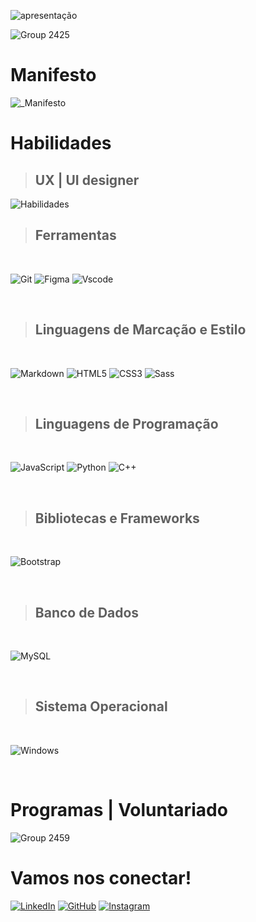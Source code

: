 ![apresentação](https://github.com/Tarcilalves/MyForkDesafio/assets/107896645/769ce31a-afac-42ed-82cf-24d96e94459a)

![Group 2425](https://github.com/Tarcilalves/MyForkDesafio/assets/107896645/de6413a6-8039-4b04-8c83-9b958fae4611)

# Manifesto

![_Manifesto](https://github.com/Tarcilalves/MyForkDesafio/assets/107896645/3237c0ec-4acb-4716-9f9e-a0620f68f1f9)

# Habilidades

> <h2>UX | UI designer</h2>
![Habilidades](https://github.com/Tarcilalves/MyForkDesafio/assets/107896645/5395d85c-4e90-4c83-ae2b-6ef15f26a6de)

> <h2>Ferramentas</h2>
<br>

![Git](https://img.shields.io/badge/GIT-E44C30?style=for-the-badge&logo=git&logoColor=white) ![Figma](https://img.shields.io/badge/Figma-696969?style=for-the-badge&logo=figma&logoColor=figma) ![Vscode](https://img.shields.io/badge/Vscode-007ACC?style=for-the-badge&logo=visual-studio-code&logoColor=white) 

<br>

> <h2>Linguagens de Marcação e Estilo</h2>
<br>

![Markdown](https://img.shields.io/badge/Markdown-000?style=for-the-badge&logo=markdown) ![HTML5](https://img.shields.io/badge/HTML5-E34F26?style=for-the-badge&logo=html5&logoColor=white) ![CSS3](https://img.shields.io/badge/CSS3-1572B6?style=for-the-badge&logo=css3&logoColor=white) ![Sass](https://img.shields.io/badge/Sass-000?style=for-the-badge&logo=sass)

<br>

> <h2>Linguagens de Programação</h2>
<br>

![JavaScript](https://img.shields.io/badge/JavaScript-F7DF1E?style=for-the-badge&logo=javascript&logoColor=black) ![Python](https://img.shields.io/badge/python-3670A0?style=for-the-badge&logo=python&logoColor=ffdd54) ![C++](https://img.shields.io/badge/C%2B%2B-00599C?style=for-the-badge&logo=c%2B%2B&logoColor=white) 


<br>

> <h2>Bibliotecas e Frameworks</h2>
<br>

![Bootstrap](https://img.shields.io/badge/-boostrap-0D1117?style=for-the-badge&logo=bootstrap&labelColor=0D1117)

<br>

> <h2>Banco de Dados</h2>
<br>

![MySQL](https://img.shields.io/badge/MySQL-00000F?style=for-the-badge&logo=mysql&logoColor=white)

<br>

> <h2>Sistema Operacional</h2>
<br>

![Windows](https://img.shields.io/badge/Windows-000?style=for-the-badge&logo=windows&logoColor=2CA5E0)

<br>

# Programas | Voluntariado

![Group 2459](https://github.com/Tarcilalves/MyForkDesafio/assets/107896645/29371add-f67e-40f8-93c3-43abf44316dd)

# Vamos nos conectar!

[![LinkedIn](https://img.shields.io/badge/LinkedIn-0077B5?style=for-the-badge&logo=linkedin&logoColor=white)](https://www.linkedin.com/in/tarcilacardosoalves/) [![GitHub](https://img.shields.io/badge/GitHub-100000?style=for-the-badge&logo=github&logoColor=white)](https://github.com/Tarcilalves) [![Instagram](https://img.shields.io/badge/-Instagram-%23E4405F?style=for-the-badge&logo=instagram&logoColor=white)](https://www.instagram.com/tarcilacardosoalves/)



